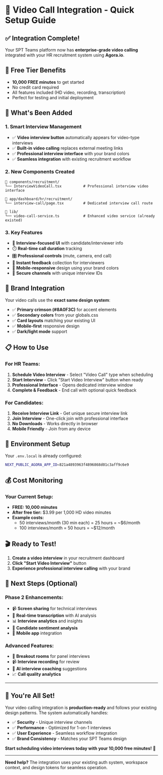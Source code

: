# 🎥 Video Call Integration - Quick Setup Guide

## ✅ Integration Complete!

Your SPT Teams platform now has **enterprise-grade video calling** integrated with your HR recruitment system using **Agora.io**.

## 🎁 **Free Tier Benefits**
- **10,000 FREE minutes** to get started
- No credit card required
- All features included (HD video, recording, transcription)
- Perfect for testing and initial deployment

## 🚀 **What's Been Added**

### 1. **Smart Interview Management**
- ✅ **Video interview button** automatically appears for video-type interviews
- ✅ **Built-in video calling** replaces external meeting links
- ✅ **Professional interview interface** with your brand colors
- ✅ **Seamless integration** with existing recruitment workflow

### 2. **New Components Created**
```
📁 components/recruitment/
└── InterviewVideoCall.tsx          # Professional interview video interface

📁 app/dashboard/hr/recruitment/
└── interview-call/page.tsx         # Dedicated interview call route

📁 lib/
└── video-call-service.ts           # Enhanced video service (already existed)
```

### 3. **Key Features**
- 🎯 **Interview-focused UI** with candidate/interviewer info
- ⏱️ **Real-time call duration** tracking
- 🎛️ **Professional controls** (mute, camera, end call)
- 📝 **Instant feedback** collection for interviewers
- 📱 **Mobile-responsive** design using your brand colors
- 🔐 **Secure channels** with unique interview IDs

## 🎨 **Brand Integration**

Your video calls use the **exact same design system**:
- ✅ **Primary crimson (#8A0F3C)** for accent elements
- ✅ **Secondary colors** from your globals.css
- ✅ **Card layouts** matching your existing UI
- ✅ **Mobile-first** responsive design
- ✅ **Dark/light mode** support

## 📋 **How to Use**

### **For HR Teams:**
1. **Schedule Video Interview** - Select "Video Call" type when scheduling
2. **Start Interview** - Click "Start Video Interview" button when ready
3. **Professional Interface** - Opens dedicated interview window
4. **Complete & Feedback** - End call with optional quick feedback

### **For Candidates:**
1. **Receive Interview Link** - Get unique secure interview link
2. **Join Interview** - One-click join with professional interface
3. **No Downloads** - Works directly in browser
4. **Mobile Friendly** - Join from any device

## 🔧 **Environment Setup**

Your `.env.local` is already configured:
```bash
NEXT_PUBLIC_AGORA_APP_ID=821a4893963f4896868d01c3aff9c6e9
```

## 💰 **Cost Monitoring**

### **Your Current Setup:**
- **FREE: 10,000 minutes** 
- **After free tier:** $3.99 per 1,000 HD video minutes
- **Example costs:**
  - 50 interviews/month (30 min each) = 25 hours = ~$6/month
  - 100 interviews/month = 50 hours = ~$12/month

## 🎬 **Ready to Test!**

1. **Create a video interview** in your recruitment dashboard
2. **Click "Start Video Interview"** button
3. **Experience professional interview calling** with your brand

## 🔮 **Next Steps (Optional)**

### **Phase 2 Enhancements:**
- 📹 **Screen sharing** for technical interviews
- 📝 **Real-time transcription** with AI analysis
- 📊 **Interview analytics** and insights
- 🎯 **Candidate sentiment analysis**
- 📱 **Mobile app** integration

### **Advanced Features:**
- 🎪 **Breakout rooms** for panel interviews
- 📹 **Interview recording** for review
- 🤖 **AI interview coaching** suggestions
- 📈 **Call quality analytics**

---

## 🎉 **You're All Set!**

Your video calling integration is **production-ready** and follows your existing design patterns. The system automatically handles:

- ✅ **Security** - Unique interview channels
- ✅ **Performance** - Optimized for 1-on-1 interviews
- ✅ **User Experience** - Seamless workflow integration
- ✅ **Brand Consistency** - Matches your SPT Teams design

**Start scheduling video interviews today with your 10,000 free minutes!** 🚀

---

**Need help?** The integration uses your existing auth system, workspace context, and design tokens for seamless operation.
